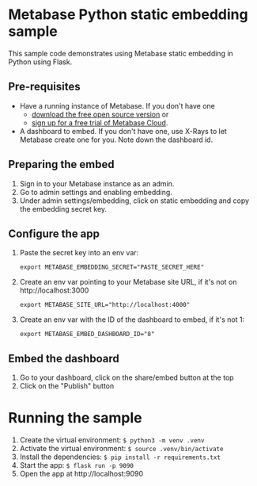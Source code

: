 # Metabase Python static embedding sample

This sample code demonstrates using Metabase static embedding in Python using Flask.

## Pre-requisites
* Have a running instance of Metabase. If you don't have one
  * [download the free open source version](https://www.metabase.com/start/oss/) or
  * [sign up for a free trial of Metabase Cloud](https://www.metabase.com/pricing/).
* A dashboard to embed. If you don't have one, use X-Rays to let Metabase create one for you. Note down the dashboard id.

## Preparing the embed
1. Sign in to your Metabase instance as an admin. 
2. Go to admin settings and enabling embedding.
3. Under admin settings/embedding, click on static embedding and copy the embedding secret key.

## Configure the app

1. Paste the secret key into an env var:
    ```
    export METABASE_EMBEDDING_SECRET="PASTE_SECRET_HERE"
    ```
2. Create an env var pointing to your Metabase site URL, if it's not on http://localhost:3000
    ```
    export METABASE_SITE_URL="http://localhost:4000"
    ```
3. Create an env var with the ID of the dashboard to embed, if it's not 1:
    ```
    export METABASE_EMBED_DASHBOARD_ID="8"
    ```

## Embed the dashboard
1. Go to your dashboard, click on the share/embed button at the top
2. Click on the "Publish" button

# Running the sample
1. Create the virtual environment: `$ python3 -m venv .venv`
2. Activate the virtual environment: `$ source .venv/bin/activate`
3. Install the dependencies: `$ pip install -r requirements.txt`
4. Start the app: `$ flask run -p 9090`
5. Open the app at http://localhost:9090
